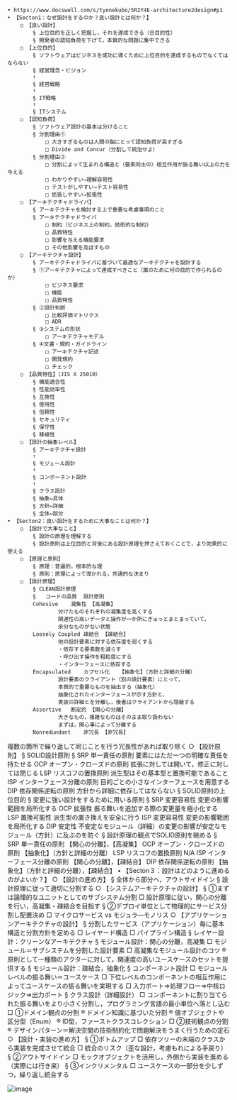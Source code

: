 	• https://www.docswell.com/s/tyonekubo/5R2Y4E-architecture2design#p1
	• 【Secton1：なぜ設計をするのか？良い設計とは何か？】
		○ 【良い設計】
			§ 上位目的を正しく把握し，それを達成できる（合目的性）
			§ 開発者の認知負荷を下げて，本質的な問題に集中できる
		○ 【上位目的】
			§ ソフトウェアはビジネスを成功に導くために上位目的を達成するものでなくてはならない
			§ 経営理念・ビジョン
			↑
			§ 経営戦略
			↑
			§ IT戦略
			↑
			§ ITシステム
		○ 【認知負荷】
			§ ソフトウェア設計の基本は分けること
			§ 分割理由①
				□ 大きすぎるものは人間の脳にとって認知負荷が高すぎる
				□ Divide and Concur（分割して統治せよ）
			§ 分割理由②
				□ 分割によって生まれる構造と（要素同士の）相互作用が振る舞い以上の力を与える
				□ わかりやすい⇒理解容易性
				□ テストがしやすい⇒テスト容易性
				□ 拡張しやすい⇒拡張性
		○ 【アーキテクチャドライバ】
			§ アーキテクチャを検討する上で重要な考慮事項のこと
			§ アーキテクチャドライバ
				□ 制約（ビジネス上の制約，技術的な制約）
				□ 品質特性
				□ 影響を与える機能要求
				□ その他影響を及ぼすもの
		○ 【アーキテクチャ設計】
			§ アーキテクチャドライバに基づいて最適なアーキテクチャを設計する
			§ ①アーキテクチャによって達成すべきこと（誰のために何の目的で作られるのか）
				□ ビジネス要求
				□ 機能
				□ 品質特性
			§ ②設計判断
				□ 比較評価マトリクス
				□ ADR
			§ ③システムの形状
				□ アーキテクチャモデル
			§ ④文書・規約・ガイドライン
				□ アーキテクチャ記述
				□ 開発規約
				□ チェック
		○ 【品質特性】（JIS X 25010）
			§ 機能適合性
			§ 性能効率性
			§ 互換性
			§ 使用性
			§ 信頼性
			§ セキュリティ
			§ 保守性
			§ 移植性
		○ 【設計の抽象レベル】
			§ アーキテクチャ設計
			↑
			§ モジュール設計
			↑
			§ コンポーネント設計
			↑
			§ クラス設計
			§ 抽象⇔具体
			§ 方針⇔詳細
			§ 全体⇔部分
	• 【Secton2：良い設計をするために大事なことは何か？】
		○ 【設計で大事なこと】
			§ 設計の原理を理解する
			§ 設計原則は上位目的と背後にある設計原理を押さえておくことで，より効果的に使える
		○ 【原理と原則】
			§ 原理：普遍的，根本的な理
			§ 原則：原理によって導かれる，共通的な決まり
		○ 【設計原理】
			§ CLEAN設計原理
			§ 	コードの品質	設計原則
			Cohesive	凝集性	【高凝集】
					分けたものそれぞれの凝集度を高くする
					関連性の高いデータと操作が一か所にぎゅっとまとまっていて，
					余分なものがない状態
			Loosely Coupled	疎結合	【疎結合】
					他の設計要素に対する依存度を弱くする
					・依存する要素数を減らす
					・呼び出す操作を粗粒度にする
					・インターフェースに依存する
			Encapsulated	カプセル化	【抽象化】（方針と詳細の分離）
					設計要素のクライアント（別の設計要素）にとって，
					本質的で重要なものを抽出する（抽象化）
					抽象化されたインターフェースが示す方針と，
					実装の詳細とを分離し，後者はクライアントから隠蔽する
			Assertive	断定的	【関心の分離】
					大きなもの，複雑なものはそのまま取り扱わない
					まずは，関心事によって分離する
			Nonredundant	非冗長	【非冗長】
複数の箇所で繰り返して同じことを行う冗長性があれば取り除く
		○ 【設計原則】
			§ SOLID設計原則
			§ SRP	単一責任の原則	要素にはただ一つの明確な責任を持たせる
			OCP	オープン・クローズドの原則	拡張に対しては開いて，修正に対しては閉じる
			LSP	リスコフの置換原則	派生型はその基本型と置換可能であること
			ISP	インターフェース分離の原則	目的ごとの小さなインターフェースを用意する
			DIP	依存関係逆転の原則	方針から詳細に依存してはならない
			§ SOLID原則の上位目的
			§ 変更に強い設計をするために用いる原則
			§ SRP	変更容易性	変更の影響範囲を局所化する
			OCP	拡張性	振る舞いを追加する際の変更量を極小化する
			LSP	置換可能性	派生型の置き換えを安全に行う
			ISP	変更容易性	変更の影響範囲を局所化する
			DIP	安定性	不安定なモジュール（詳細）の変更の影響が安定なモジュール（方針）に及ぶのを防ぐ
			§ 設計原理の観点でSOLID原則を眺める
			§ SRP	単一責任の原則	【関心の分離】，【高凝集】
			OCP	オープン・クローズドの原則	【抽象化】（方針と詳細の分離）
			LSP	リスコフの置換原則	N/A
			ISP	インターフェース分離の原則	【関心の分離】，【疎結合】
			DIP	依存関係逆転の原則	【抽象化】（方針と詳細の分離），【疎結合】
	• 【Secton３：設計はどのように進めるのがよいか？】
		○ 【設計の進め方】
			§ 全体から部分へ，アウトサイドイン
			§ 設計原理に従って適切に分割する
		○ 【システムアーキテクチャの設計】
			§ ①まずは論理的なユニットとしてのサブシステム分割
				□ 設計原理に従い，関心の分離を行い，高凝集・疎結合を目指す
			§ ②デプロイ単位として物理的にサービス分割し配置決め
				□ マイクロサービス vs モジュラ―モノリス
		○ 【アプリケーションアーキテクチャの設計】
			§ 分割したサービス（アプリケーション）毎に基本構造と分割方針を定める
				□ レイヤード構造
				□ パイプライン構造
			§ レイヤー設計：クリーンなアーキテクチャ
			§ モジュール設計：関心の分離，高凝集
				□ モジュール＝サブシステムを分割した設計要素
				□ 高凝集なモジュール設計のコツ
					® 原則として一種類のアクターに対して，関連度の高いユースケースのセットを提供する
			§ モジュール設計：疎結合，抽象化
			§ コンポーネント設計
				□ モジュールレベルの振る舞い＝ユースケース
				□ 下位レベルのコンポーネントの相互作用によってユースケースの振る舞いを実現する
				□ 入力ポート⇒処理フロー⇒中核ロジック⇒出力ポート
			§ クラス設計（詳細設計）
				□ コンポーネントに割り当てられた振る舞いをより小さく分割し，プログラミング言語の最小単位へ落とし込む
				□ ①ドメイン観点の分割
					® ドメイン知識に基づいた分割
					® 値オブジェクトや区分型（Enum）
					® ID型，ファーストクラスコレクション
				□ ②技術観点の分割
					® デザインパターン＝解決空間の技術制約化で問題解決をうまく行うための定石
		○ 【設計・実装の進め方】
			§ ①ボトムアップ
				□ 依存ツリーの末端のクラスから実装を完成させて統合
				□ 統合のリスク（歪な設計，考慮もれによる手戻り）
			§ ②アウトサイドイン
				□ モックオブジェクトを活用し，外側から実装を進める（実際には行き来）
			§ ③インクリメンタル
				□ ユースケースの一部分を少しずつ，繰り返し統合する
			
![image](https://github.com/user-attachments/assets/5c67d1eb-ba63-4e97-bdcc-76543d049388)
